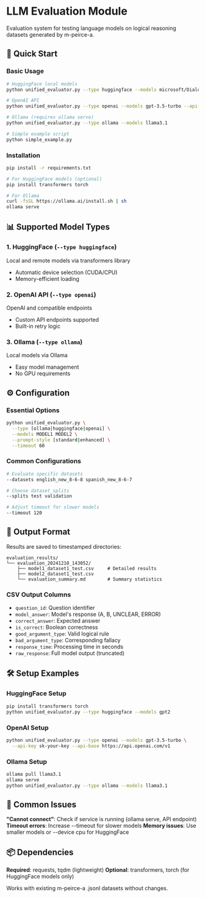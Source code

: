 # LLM Evaluation Module

Evaluation system for testing language models on logical reasoning datasets generated by m-peirce-a.

## 🚀 Quick Start

### Basic Usage

```bash
# HuggingFace local models
python unified_evaluator.py --type huggingface --models microsoft/DialoGPT-medium

# OpenAI API
python unified_evaluator.py --type openai --models gpt-3.5-turbo --api-key your-key

# Ollama (requires ollama serve)
python unified_evaluator.py --type ollama --models llama3.1

# Simple example script
python simple_example.py
```

### Installation

```bash
pip install -r requirements.txt

# For HuggingFace models (optional)
pip install transformers torch

# For Ollama
curl -fsSL https://ollama.ai/install.sh | sh
ollama serve
```

## 📊 Supported Model Types

### 1. HuggingFace (`--type huggingface`)
Local and remote models via transformers library
- Automatic device selection (CUDA/CPU)
- Memory-efficient loading

### 2. OpenAI API (`--type openai`)
OpenAI and compatible endpoints
- Custom API endpoints supported
- Built-in retry logic

### 3. Ollama (`--type ollama`)
Local models via Ollama
- Easy model management
- No GPU requirements

## ⚙️ Configuration

### Essential Options
```bash
python unified_evaluator.py \
  --type [ollama|huggingface|openai] \
  --models MODEL1 MODEL2 \
  --prompt-style [standard|enhanced] \
  --timeout 60
```

### Common Configurations
```bash
# Evaluate specific datasets
--datasets english_new_8-6-8 spanish_new_8-6-7

# Choose dataset splits  
--splits test validation

# Adjust timeout for slower models
--timeout 120
```

## 📁 Output Format

Results are saved to timestamped directories:
```
evaluation_results/
└── evaluation_20241210_143052/
    ├── model1_dataset1_test.csv     # Detailed results
    ├── model2_dataset1_test.csv
    └── evaluation_summary.md        # Summary statistics
```

### CSV Output Columns
- `question_id`: Question identifier
- `model_answer`: Model's response (A, B, UNCLEAR, ERROR)
- `correct_answer`: Expected answer
- `is_correct`: Boolean correctness
- `good_argument_type`: Valid logical rule
- `bad_argument_type`: Corresponding fallacy
- `response_time`: Processing time in seconds
- `raw_response`: Full model output (truncated)

## 🛠️ Setup Examples

### HuggingFace Setup
```bash
pip install transformers torch
python unified_evaluator.py --type huggingface --models gpt2
```

### OpenAI Setup
```bash
python unified_evaluator.py --type openai --models gpt-3.5-turbo \
  --api-key sk-your-key --api-base https://api.openai.com/v1
```

### Ollama Setup
```bash
ollama pull llama3.1
ollama serve
python unified_evaluator.py --type ollama --models llama3.1
```

## 🐛 Common Issues

**"Cannot connect"**: Check if service is running (ollama serve, API endpoint)
**Timeout errors**: Increase --timeout for slower models
**Memory issues**: Use smaller models or --device cpu for HuggingFace

## 📦 Dependencies

**Required**: requests, tqdm (lightweight)
**Optional**: transformers, torch (for HuggingFace models only)

Works with existing m-peirce-a .jsonl datasets without changes.